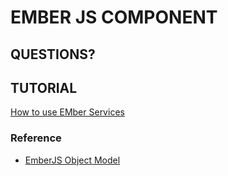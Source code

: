 # EMBER JS COMPONENT
## QUESTIONS?

## TUTORIAL
[How to use EMber Services](http://www.programwitherik.com/ember-services-tutorial/)

### Reference
* [EmberJS Object Model](https://emberigniter.com/5-essential-ember-concepts/)
